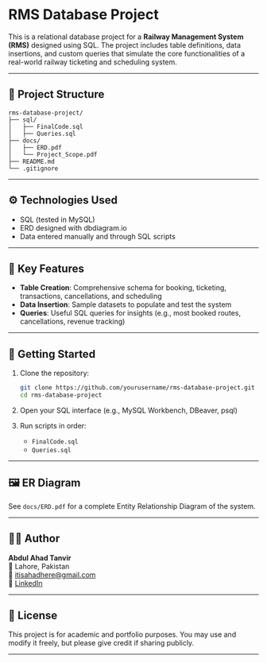 # RMS Database Project

This is a relational database project for a **Railway Management System (RMS)** designed using SQL. The project includes table definitions, data insertions, and custom queries that simulate the core functionalities of a real-world railway ticketing and scheduling system.

---

## 📁 Project Structure

```
rms-database-project/
├── sql/
│   ├── FinalCode.sql                            
│   ├── Queries.sql              
├── docs/
│   ├── ERD.pdf                  
│   └── Project_Scope.pdf                            
├── README.md
└── .gitignore
```
---

## ⚙️ Technologies Used

- SQL (tested in MySQL)
- ERD designed with dbdiagram.io 
- Data entered manually and through SQL scripts

---

## 📌 Key Features

- **Table Creation**: Comprehensive schema for booking, ticketing, transactions, cancellations, and scheduling
- **Data Insertion**: Sample datasets to populate and test the system
- **Queries**: Useful SQL queries for insights (e.g., most booked routes, cancellations, revenue tracking)

---

## 🚀 Getting Started

1. Clone the repository:
   ```bash
   git clone https://github.com/yourusername/rms-database-project.git
   cd rms-database-project
   ```

2. Open your SQL interface (e.g., MySQL Workbench, DBeaver, psql)

3. Run scripts in order:
   - `FinalCode.sql`
   - `Queries.sql` 
   
---

## 🖼️ ER Diagram

See `docs/ERD.pdf` for a complete Entity Relationship Diagram of the system.

---

## 👨‍💻 Author

**Abdul Ahad Tanvir**  
📍 Lahore, Pakistan  
📧 itisahadhere@gmail.com  
🔗 [LinkedIn](https://www.linkedin.com/in/abdul-ahad-tanvir-3b14a9283/)

---

## 📄 License

This project is for academic and portfolio purposes. You may use and modify it freely, but please give credit if sharing publicly.

---